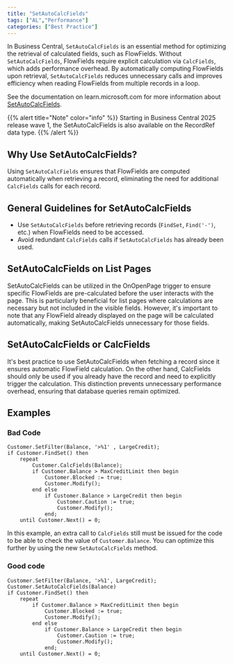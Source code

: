 ```yaml
---
title: "SetAutoCalcFields"
tags: ["AL","Performance"]
categories: ["Best Practice"]
---
```


In Business Central, `SetAutoCalcFields` is an essential method for optimizing the retrieval of calculated fields, such as FlowFields. Without `SetAutoCalcFields`, FlowFields require explicit calculation via `CalcFields`, which adds performance overhead. By automatically computing FlowFields upon retrieval, `SetAutoCalcFields` reduces unnecessary calls and improves efficiency when reading FlowFields from multiple records in a loop.

See the documentation on learn.microsoft.com for more information about [SetAutoCalcFields](https://learn.microsoft.com/en-us/dynamics365/business-central/dev-itpro/developer/methods-auto/record/record-setautocalcfields-method).

{{% alert title="Note" color="info" %}}
Starting in Business Central 2025 release wave 1, the SetAutoCalcFields is also available on the RecordRef data type.
{{% /alert %}}

## Why Use SetAutoCalcFields?

Using `SetAutoCalcFields` ensures that FlowFields are computed automatically when retrieving a record, eliminating the need for additional `CalcFields` calls for each record.

## General Guidelines for SetAutoCalcFields

- Use `SetAutoCalcFields` before retrieving records (`FindSet`, `Find('-')`, etc.) when FlowFields need to be accessed.
- Avoid redundant `CalcFields` calls if `SetAutoCalcFields` has already been used.

## SetAutoCalcFields on List Pages
SetAutoCalcFields can be utilized in the OnOpenPage trigger to ensure specific FlowFields are pre-calculated before the user interacts with the page. This is particularly beneficial for list pages where calculations are necessary but not included in the visible fields. However, it's important to note that any FlowField already displayed on the page will be calculated automatically, making SetAutoCalcFields unnecessary for those fields.

## SetAutoCalcFields or CalcFields
It's best practice to use SetAutoCalcFields when fetching a record since it ensures automatic FlowField calculation. On the other hand, CalcFields should only be used if you already have the record and need to explicitly trigger the calculation. This distinction prevents unnecessary performance overhead, ensuring that database queries remain optimized.


## Examples
### Bad Code

```AL
Customer.SetFilter(Balance, '>%1' , LargeCredit);   
if Customer.FindSet() then 
    repeat  
        Customer.CalcFields(Balance);  
        if Customer.Balance > MaxCreditLimit then begin   
            Customer.Blocked := true;   
            Customer.Modify();   
        end else 
            if Customer.Balance > LargeCredit then begin   
                Customer.Caution := true;   
                Customer.Modify();   
            end;   
    until Customer.Next() = 0;
```

In this example, an extra call to `CalcFields` still must be issued for the code to be able to check the value of `Customer.Balance`. You can optimize this further by using the new `SetAutoCalcFields` method.

### Good code

```AL
Customer.SetFilter(Balance, '>%1', LargeCredit);   
Customer.SetAutoCalcFields(Balance)   
if Customer.FindSet() then 
    repeat   
        if Customer.Balance > MaxCreditLimit then begin   
            Customer.Blocked := true;   
            Customer.Modify();   
        end else 
            if Customer.Balance > LargeCredit then begin   
                Customer.Caution := true;   
                Customer.Modify();   
            end;   
    until Customer.Next() = 0;
```


